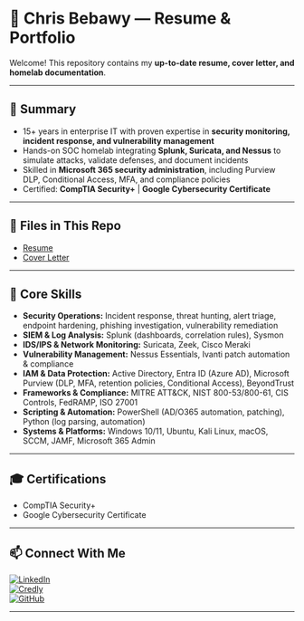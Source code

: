 # 📄 Chris Bebawy — Resume & Portfolio  

Welcome! This repository contains my **up-to-date resume, cover letter, and homelab documentation**.  


---

## 🔑 Summary  

- 15+ years in enterprise IT with proven expertise in **security monitoring, incident response, and vulnerability management**  
- Hands-on SOC homelab integrating **Splunk, Suricata, and Nessus** to simulate attacks, validate defenses, and document incidents  
- Skilled in **Microsoft 365 security administration**, including Purview DLP, Conditional Access, MFA, and compliance policies  
- Certified: **CompTIA Security+** | **Google Cybersecurity Certificate**  

---

## 📂 Files in This Repo  

- [Resume](https://github.com/user-attachments/files/22709546/Chris-Bebawy.pdf)
- [Cover Letter](https://github.com/user-attachments/files/22709549/Chris.Bebawy_Cover.Letter.docx)

---

## 🧰 Core Skills  

- **Security Operations:** Incident response, threat hunting, alert triage, endpoint hardening, phishing investigation, vulnerability remediation  
- **SIEM & Log Analysis:** Splunk (dashboards, correlation rules), Sysmon  
- **IDS/IPS & Network Monitoring:** Suricata, Zeek, Cisco Meraki  
- **Vulnerability Management:** Nessus Essentials, Ivanti patch automation & compliance  
- **IAM & Data Protection:** Active Directory, Entra ID (Azure AD), Microsoft Purview (DLP, MFA, retention policies, Conditional Access), BeyondTrust  
- **Frameworks & Compliance:** MITRE ATT&CK, NIST 800-53/800-61, CIS Controls, FedRAMP, ISO 27001  
- **Scripting & Automation:** PowerShell (AD/O365 automation, patching), Python (log parsing, automation)  
- **Systems & Platforms:** Windows 10/11, Ubuntu, Kali Linux, macOS, SCCM, JAMF, Microsoft 365 Admin    

---

## 🎓 Certifications  

- CompTIA Security+  
- Google Cybersecurity Certificate  

---

## 📫 Connect With Me  

[![LinkedIn](https://img.shields.io/badge/LinkedIn-Connect-blue?style=flat&logo=linkedin)](https://www.linkedin.com/in/chrisbebawy/)  
[![Credly](https://img.shields.io/badge/Credly-Certifications-orange?style=flat&logo=credly)](https://www.credly.com/users/chris-bebawy)  
[![GitHub](https://img.shields.io/badge/GitHub-Portfolio-black?style=flat&logo=github)](https://github.com/MrPeanutButters)  

---
